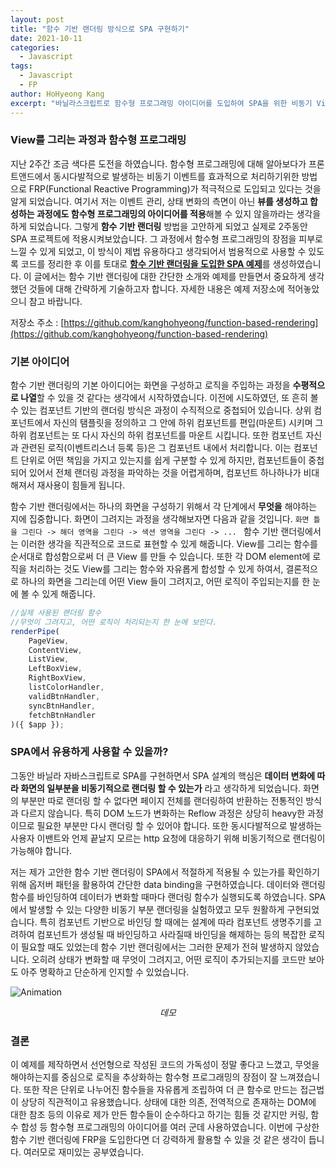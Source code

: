 ```yaml
---
layout: post
title: "함수 기반 랜더링 방식으로 SPA 구현하기"
date: 2021-10-11
categories:
  - Javascript
tags:
  - Javascript
  - FP
author: HoHyeong Kang
excerpt: "바닐라스크립트로 함수형 프로그래밍 아이디어를 도입하여 SPA을 위한 비동기 View 랜더링을 구현해보았습니다."
---
```




### View를 그리는 과정과 함수형 프로그래밍

지난 2주간 조금 색다른 도전을 하였습니다. 함수형 프로그래밍에 대해 알아보다가 프론트앤드에서 동시다발적으로 발생하는 비동기 이벤트를 효과적으로 처리하기위한 방법으로 FRP(Functional Reactive Programming)가 적극적으로 도입되고 있다는 것을 알게 되었습니다. 여기서 저는 이벤트 관리, 상태 변화의 측면이 아닌 **뷰를 생성하고 합성하는 과정에도 함수형 프로그래밍의 아이디어를 적용**해볼 수 있지 않을까라는 생각을 하게 되었습니다. 그렇게 **함수 기반 랜더링** 방법을 고안하게 되었고 실제로 2주동안 SPA 프로젝트에 적용시켜보았습니다. 그 과정에서 함수형 프로그래밍의 장점을 피부로 느낄 수 있게 되었고, 이 방식이 제법 유용하다고 생각되어서 범용적으로 사용할 수 있도록 코드를 정리한 후 이를 토대로 [**함수 기반 랜더링을 도입한 SPA 예제**](https://github.com/kanghohyeong/function-based-rendering)를 생성하였습니다. 이 글에서는 함수 기반 랜더링에 대한 간단한 소개와 예제를 만들면서 중요하게 생각했던 것들에 대해 간략하게 기술하고자 합니다. 자세한 내용은 예제 저장소에 적어놓았으니 참고 바랍니다.

저장소 주소 : [https://github.com/kanghohyeong/function-based-rendering](https://github.com/kanghohyeong/function-based-rendering)



### 기본 아이디어

함수 기반 랜더링의 기본 아이디어는 화면을 구성하고 로직을 주입하는 과정을 **수평적으로 나열**할 수 있을 것 같다는 생각에서 시작하였습니다. 이전에 시도하였던, 또 흔히 볼 수 있는 컴포넌트 기반의 랜더링 방식은 과정이 수직적으로 중첩되어 있습니다. 상위 컴포넌트에서 자신의 탬플릿을 정의하고 그 안에 하위 컴포넌트를 편입(마운트) 시키며 그 하위 컴포넌트는 또 다시 자신의 하위 컴포넌트를 마운트 시킵니다. 또한 컴포넌트 자신과 관련된 로직(이벤트리스너 등록 등)은 그 컴포넌트 내에서 처리합니다. 이는 컴포넌트 단위로 어떤 책임을 가지고 있는지를 쉽게 구분할 수 있게 하지만, 컴포넌트들이 중첩되어 있어서 전체 랜더링 과정을 파악하는 것을 어렵게하며, 컴포넌트 하나하나가 비대해져서 재사용이 힘들게 됩니다.

함수 기반 랜더링에서는 하나의 화면을 구성하기 위해서 각 단계에서 **무엇을** 해야하는 지에 집중합니다. 화면이 그려지는 과정을 생각해보자면 다음과 같을 것입니다. `화면 틀을 그린다 -> 해더 영역을 그린다 -> 색션 영역을 그린다 -> ... ` 함수 기반 랜더링에서는 이러한 생각을 직관적으로 코드로 표현할 수 있게 해줍니다. View를 그리는 함수를 순서대로 합성함으로써 더 큰 View 를 만들 수 있습니다. 또한 각 DOM element에 로직을 처리하는 것도 View를 그리는 함수와 자유롭게 합성할 수 있게 하여서, 결론적으로 하나의 화면을 그리는데 어떤 View 들이 그려지고, 어떤 로직이 주입되는지를 한 눈에 볼 수 있게 해줍니다. 

```javascript
//실제 사용된 랜더링 함수
//무엇이 그려지고, 어떤 로직이 처리되는지 한 눈에 보인다.
renderPipe( 
    PageView,
    ContentView, 
    ListView, 
    LeftBoxView, 
    RightBoxView,
    listColorHandler,
    validBtnHandler,
    syncBtnHandler,
    fetchBtnHandler
)({ $app });
```



### SPA에서 유용하게 사용할 수 있을까?

그동안 바닐라 자바스크립트로 SPA를 구현하면서 SPA 설계의 핵심은 **데이터 변화에 따라 화면의 일부분을 비동기적으로 랜더링 할 수 있는가** 라고 생각하게 되었습니다. 화면의 부분만 따로 랜더링 할 수 없다면 페이지 전체를 랜더링하여 반환하는 전통적인 방식과 다르지 않습니다. 특히 DOM 노드가 변화하는 Reflow 과정은 상당히 heavy한 과정이므로 필요한 부분만 다시 랜더링 할 수 있어야 합니다. 또한 동시다발적으로 발생하는 사용자 이밴트와 언제 끝날지 모르는 http 요청에 대응하기 위해 비동기적으로 랜더링이 가능해야 합니다. 

저는 제가 고안한 함수 기반 랜더링이 SPA에서 적절하게 적용될 수 있는가를 확인하기 위해 옵저버 패턴을 활용하여 간단한 data binding을 구현하였습니다. 데이터와 랜더링 함수를 바인딩하여 데이터가 변화할 때마다 랜더링 함수가 실행되도록 하였습니다. SPA에서 발생할 수 있는 다양한 비동기 부분 랜더링을 실험하였고 모두 원활하게 구현되었습니다. 특히 컴포넌트 기반으로 바인딩 할 때에는 설계에 따라 컴포넌트 생명주기를 고려하여 컴포넌트가 생성될 때 바인딩하고 사라질때 바인딩을 해제하는 등의 복잡한 로직이 필요할 때도 있었는데 함수 기반 랜더링에서는 그러한 문제가 전혀 발생하지 않았습니다. 오히려 상태가 변화할 때 무엇이 그려지고, 어떤 로직이 추가되는지를 코드만 보아도 아주 명확하고 단순하게 인지할 수 있었습니다.

![Animation](https://user-images.githubusercontent.com/63776725/136706271-2084701d-248d-43e5-a99d-dc0738539c1a.gif)

*<center> 데모 </center>*



### 결론

이 예제를 제작하면서 선언형으로 작성된 코드의 가독성이 정말 좋다고 느꼈고, 무엇을 해야하는지를 중심으로 로직을 추상화하는 함수형 프로그래밍의 장점이 잘 느껴졌습니다. 또한 작은 단위로 나누어진 함수들을 자유롭게 조립하여 더 큰 함수로 만드는 접근법이 상당히 직관적이고 유용했습니다. 상태에 대한 의존, 전역적으로 존재하는 DOM에 대한 참조 등의 이유로 제가 만든 함수들이 순수하다고 하기는 힘들 것 같지만 커링, 함수 합성 등 함수형 프로그래밍의 아이디어를 여러 군데 사용하였습니다. 이번에 구상한 함수 기반 랜더링에 FRP을 도입한다면 더 강력하게 활용할 수 있을 것 같은 생각이 듭니다. 여러모로 재미있는 공부였습니다.


